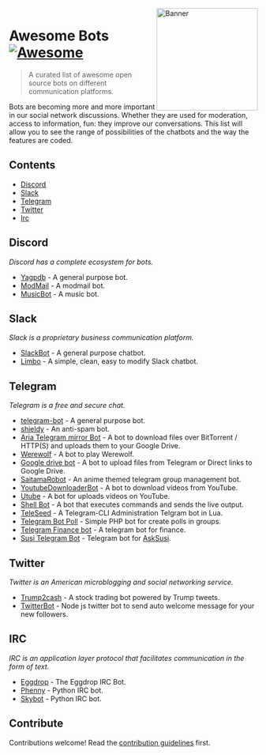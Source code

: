 <img align="right" height="207x" width="205px" alt="Banner" src="https://static.thenounproject.com/png/417110-200.png">

# Awesome Bots [![Awesome](https://awesome.re/badge.svg)](https://awesome.re)
> A curated list of awesome open source bots on different communication platforms.

Bots are becoming more and more important in our social network discussions. Whether they are used for moderation, access to information, fun: they improve our conversations. This list will allow you to see the range of possibilities of the chatbots and the way the features are coded.

## Contents

- [Discord](#discord)
- [Slack](#slack)
- [Telegram](#telegram)
- [Twitter](#twitter)
- [Irc](#irc)

## Discord
*Discord has a complete ecosystem for bots.*

- [Yagpdb](https://github.com/jonas747/yagpdb) - A general purpose bot.
- [ModMail](https://github.com/kyb3r/modmail) - A modmail bot.
- [MusicBot](https://github.com/Just-Some-Bots/MusicBot) - A music bot.

## Slack
*Slack is a proprietary business communication platform.*

- [SlackBot](https://github.com/scrapinghub/slackbot) - A general purpose chatbot.
- [Limbo](https://github.com/llimllib/limbo) - A simple, clean, easy to modify Slack chatbot.

## Telegram
*Telegram is a free and secure chat.*

- [telegram-bot](https://github.com/yagop/telegram-bot) - A general purpose bot.
- [shieldy](https://github.com/backmeupplz/shieldy) - An anti-spam bot.
- [Aria Telegram mirror Bot](https://github.com/out386/aria-telegram-mirror-bot) - A bot to download files over BitTorrent / HTTP(S) and uploads them to your Google Drive.
- [Werewolf](https://github.com/GreyWolfDev/Werewolf) - A bot to play Werewolf.
- [Google drive bot](https://github.com/viperadnan-git/google-drive-telegram-bot) - A bot to upload files from Telegram or Direct links to Google Drive.
- [SaitamaRobot](https://github.com/AnimeKaizoku/SaitamaRobot) - An anime themed telegram group management bot.
- [YoutubeDownloaderBot](https://github.com/aryanvikash/Youtube-Downloader-Bot) - A bot to download videos from YouTube.
- [Utube](https://github.com/odysseusmax/utube) - A bot for uploads videos on YouTube.
- [Shell Bot](https://github.com/botgram/shell-bot) - A bot that executes commands and sends the live output.
- [TeleSeed](https://github.com/Bambooir/TeleSeed) - A Telegram-CLI Administration Telgram bot in Lua.
- [Telegram Bot Poll](https://github.com/kolar/telegram-poll-bot) - Simple PHP bot for create polls in groups.
- [Telegram Finance bot](https://github.com/alexey-goloburdin/telegram-finance-bot) - A telegram bot for finance.
- [Susi Telegram Bot](https://github.com/fossasia/susi_telegrambot) - Telegram bot for [AskSusi](https://github.com/fossasia/susi_server).

## Twitter
*Twitter is an American microblogging and social networking service.*

- [Trump2cash](https://github.com/maxbbraun/trump2cash) - A stock trading bot powered by Trump tweets.
- [TwitterBot](https://github.com/yjose/twitter-bot) - Node js twitter bot to send auto welcome message for your new followers.

## IRC
*IRC is an application layer protocol that facilitates communication in the form of text.*

- [Eggdrop](https://github.com/eggheads/eggdrop) - The Eggdrop IRC Bot.
- [Phenny](https://github.com/sbp/phenny) - Python IRC bot.
- [Skybot](https://github.com/rmmh/skybot) - Python IRC bot.

## Contribute

Contributions welcome! Read the [contribution guidelines](contributing.md) first.
